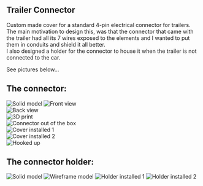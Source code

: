## Trailer Connector

Custom made cover for a standard 4-pin electrical connector for trailers.  
The main motivation to design this, was that the connector that came with the trailer had all its 7 wires exposed to the elements and I wanted to put them in conduits and shield it all better.  
I also designed a holder for the connector to house it when the trailer is not connected to the car.  

See pictures below...  


## The connector:
![Solid model](./documentation/TrailerConnector_sliced_solid.jpg) 
![Front view](./documentation/TrailerConnector_solid2.jpg)  
![Back view](./documentation/TrailerConnector_solid1.jpg)  
![3D print](./documentation/TrailerConnector_3Dprint.jpg)  
![Connector out of the box](./documentation/TrailerConnector_OutOfTheBox.jpg)  
![Cover installed 1](./documentation/TrailerConnector_CoverInstalled.jpg)  
![Cover installed 2](./documentation/TrailerConnector_CoverInstalled2.jpg)  
![Hooked up](./documentation/TrailerHookedUp.jpg)  


## The connector holder:
![Solid model](./documentation/TrailerConnector_Holder_solid.jpg) 
![Wireframe model](./documentation/TrailerConnector_Holder_wireframe.jpg) 
![Holder installed 1](./documentation/TrailerConnector_Holder_installed1.jpg) 
![Holder installed 2](./documentation/TrailerConnector_Holder_installed2.jpg) 
